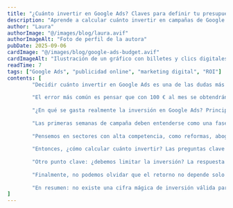 ```yaml
---
title: "¿Cuánto invertir en Google Ads? Claves para definir tu presupuesto"
description: "Aprende a calcular cuánto invertir en campañas de Google Ads según tu sector, competencia y objetivos."
author: "Laura"
authorImage: "@/images/blog/laura.avif"
authorImageAlt: "Foto de perfil de la autora"
pubDate: 2025-09-06
cardImage: "@/images/blog/google-ads-budget.avif"
cardImageAlt: "Ilustración de un gráfico con billetes y clics digitales"
readTime: 7
tags: ["Google Ads", "publicidad online", "marketing digital", "ROI"]
contents: [
        "Decidir cuánto invertir en Google Ads es una de las dudas más habituales para pequeñas y medianas empresas. Aunque la plataforma permite establecer cualquier presupuesto, la realidad es que invertir poco suele traducirse en datos insuficientes, baja visibilidad y, en consecuencia, poca rentabilidad. La clave está en entender que Google Ads no es un gasto, sino una inversión que debe calcularse en función de objetivos, competencia y retorno esperado.",
        
        "El error más común es pensar que con 100 € al mes se obtendrán resultados espectaculares. Ningún canal publicitario ofrece multiplicar por diez una inversión tan reducida. Un presupuesto realista suele situarse entre un cuarto y un tercio de la facturación que se pretende generar. La ventaja es que, en publicidad online, ese retorno puede medirse con precisión gracias al seguimiento de conversiones.",
        
        "¿En qué se gasta realmente la inversión en Google Ads? Principalmente en pujas por palabras clave. Cada clic tiene un precio distinto según el nivel de competencia. Por eso, destinar un presupuesto demasiado bajo significa quedarse sin margen para probar suficientes anuncios y segmentaciones. Para optimizar una campaña necesitamos volumen: cuantas más palabras clave y anuncios podamos testear, antes podremos identificar los que generan mejores conversiones.",
        
        "Las primeras semanas de campaña deben entenderse como una fase de aprendizaje. Es el momento de probar, descartar y ajustar. Un presupuesto limitado apenas permite recopilar datos, mientras que una inversión más ambiciosa acelera el proceso y permite identificar oportunidades antes. No se trata de gastar por gastar, sino de invertir lo suficiente para que el algoritmo disponga de información que permita optimizar.",
        
        "Pensemos en sectores con alta competencia, como reformas, abogados o academias. Si la puja por clic ronda los 5 € y nuestro presupuesto mensual es de 500 €, apenas obtendremos 100 clics al mes. Eso supone entre 3 y 4 clics diarios, un volumen demasiado pequeño para sacar conclusiones fiables. En cambio, con 2.000 € mensuales, el número de clics sube a más de 400, lo que permite analizar con mayor precisión qué anuncios y palabras clave convierten mejor.",
        
        "Entonces, ¿cómo calcular cuánto invertir? Las preguntas clave son: cuántas palabras clave queremos cubrir, cuál es el coste medio por clic en nuestro sector y qué nivel de conversión podemos esperar. Sectores de respuesta inmediata, como fontanería de urgencia o reparaciones, convierten más rápido que otros donde la decisión de compra es más lenta, como interiorismo o cursos de formación.",
        
        "Otro punto clave: ¿debemos limitar la inversión? La respuesta es no, siempre que la campaña sea rentable. Si por cada euro invertido obtenemos dos, lo lógico es escalar la inversión hasta que el mercado, la capacidad operativa o la competencia marquen un límite natural. La estrategia debe centrarse en el ROI, no en el gasto absoluto.",
        
        "Finalmente, no podemos olvidar que el retorno no depende solo de la campaña, sino también de la página de aterrizaje. Una web lenta, confusa o con llamadas a la acción poco claras puede reducir drásticamente la conversión, por mucho que el anuncio sea excelente. Invertir en mejorar la experiencia de usuario es invertir, en realidad, en que cada euro gastado en Google Ads sea más rentable.",
        
        "En resumen: no existe una cifra mágica de inversión válida para todas las empresas. El presupuesto debe definirse en función del sector, la competencia y los objetivos de negocio, con una visión flexible y orientada al retorno. Google Ads es una herramienta poderosa, pero solo si se entiende que la inversión inicial es el combustible que permite que la máquina de datos empiece a rodar."
]
---
```


